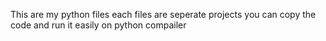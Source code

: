 This are my python files each files are seperate projects you can copy the code and run it easily on python compailer
